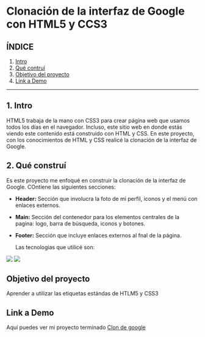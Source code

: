 # Clonación de la interfaz de Google con HTML5 y CCS3

## **ÍNDICE**

1. [Intro](#)
2. [Qué contruí](#)
3. [Objetivo del proyecto](#)
4. [Link a Demo](#)

****

## 1. Intro
HTML5 trabaja de la mano con CSS3 para crear página web que usamos todos los días en el navegador. Incluso, este sitio web en donde estás viendo este contenido está construido con HTML y CSS. En este proyecto, con los conocimientos de HTML y CSS realicé la clonación de la interfaz de Google.

## 2. Qué construí
Es este proyecto me enfoqué en construir la clonación de la interfaz de Google. 
COntiene las siguientes secciones:

+ **Header:** Sección que involucra la foto de mi perfil, iconos y el menú con enlaces externos.

+ **Main:** Sección del contenedor para los elementos centrales de la pagina: logo, barra de búsqueda, iconos y botones.
  
+ **Footer:** Sección que incluye enlaces externos al fnal de la página.

  Las tecnologias que utilicé son:
<img src="https://img.shields.io/badge/HTML5-E34F26?style=for-the-badge&logo=html5&logoColor=white" />
<img src="https://img.shields.io/badge/CSS3-1572B6?style=for-the-badge&logo=css3&logoColor=white" />

## Objetivo del proyecto
Aprender a utilizar las etiquetas estándas de HTLM5 y CSS3

## Link a Demo
Aquí puedes ver mi proyecto terminado [Clon de google](#)

  
